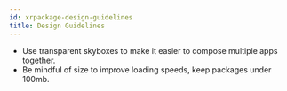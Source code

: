 ```yaml
---
id: xrpackage-design-guidelines
title: Design Guidelines 
---
```


- Use transparent skyboxes to make it easier to compose multiple apps together.
- Be mindful of size to improve loading speeds, keep packages under 100mb.
